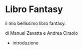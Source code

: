 # Libro Fantasy

il mio bellissimo libro fantasy.

di Manuel Zavatta
e Andrea Ciraolo

- introduzione

